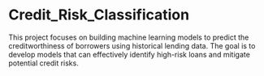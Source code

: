 # Credit_Risk_Classification
This project focuses on building machine learning models to predict the creditworthiness of borrowers using historical lending data. The goal is to develop models that can effectively identify high-risk loans and mitigate potential credit risks.
